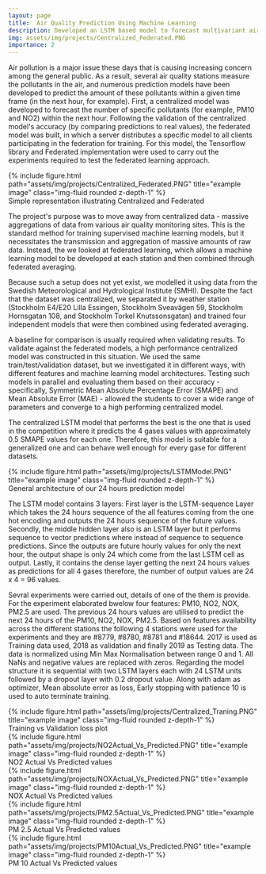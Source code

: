 ```yaml
---
layout: page
title:  Air Quality Prediction Using Machine Learning
description: Developed an LSTM based model to forecast multivariant air pollutants.
img: assets/img/projects/Centralized_Federated.PNG
importance: 2
---
```


Air pollution is a major issue these days that is causing increasing concern among the general public. As a result, several air quality stations measure the pollutants in the air, and numerous prediction models have been developed to predict the amount of these pollutants within a given time frame (in the next hour, for example). First, a centralized model was developed to forecast the number of specific pollutants (for example, PM10 and NO2) within the next hour. Following the validation of the centralized model's accuracy (by comparing predictions to real values), the federated model was built, in which a server distributes a specific model to all clients participating in the federation for training. For this model, the Tensorflow library and Federated implementation were used to carry out the experiments required to test the federated learning approach.

<div class="row justify-content-sm-center">
    <div class="col-sm-8 mt-3 mt-md-0">
        {% include figure.html path="assets/img/projects/Centralized_Federated.PNG" title="example image" class="img-fluid rounded z-depth-1" %}
    </div>
<div class="caption">
    Simple representation illustrating Centralized and Federated  
</div>

The project's purpose was to move away from centralized data - massive aggregations of data from various air quality monitoring sites. This is the standard method for training supervised machine learning models, but it necessitates the transmission and aggregation of massive amounts of raw data. Instead, the we looked at federated learning, which allows a machine learning model to be developed at each station and then combined through federated averaging.

Because such a setup does not yet exist, we modelled it using data from the Swedish Meteorological and Hydrological Institute (SMHI). Despite the fact that the dataset was centralized, we separated it by weather station (Stockholm E4/E20 Lilla Essingen, Stockholm Sveavägen 59, Stockholm Hornsgatan 108, and Stockholm Torkel Knutssonsgatan) and trained four independent models that were then combined using federated averaging.

A baseline for comparison is usually required when validating results. To validate against the federated models, a high performance centralized model was constructed in this situation. We used the same train/test/validation dataset, but we investigated it in different ways, with different features and machine learning model architectures. Testing such models in parallel and evaluating them based on their accuracy - specifically, Symmetric Mean Absolute Percentage Error (SMAPE) and Mean Absolute Error (MAE) - allowed the students to cover a wide range of parameters and converge to a high performing centralized model.

The centralized LSTM model that performs the best is the one that is used in the competition where it predicts the 4 gases values with approximately 0.5 SMAPE values for each one. Therefore, this model is suitable for a generalized one and can behave well enough for every gase for different datasets.

<div class="row justify-content-sm-center">
    <div class="col-sm-8 mt-3 mt-md-0">
        {% include figure.html path="assets/img/projects/LSTMModel.PNG" title="example image" class="img-fluid rounded z-depth-1" %}
    </div>
</div>
<div class="caption">
     General architecture of our 24 hours prediction model
</div>


The LSTM model contains 3 layers: First layer is the LSTM-sequence Layer which takes the 24 hours sequence of the all features coming from the one hot encoding and outputs the 24 hours sequence of the future values. Secondly, the middle hidden layer also is an LSTM layer but it performs sequence to vector predictions where instead of sequence to sequence predictions. Since the outputs are future hourly values for only the next hour, the output shape is only 24 which come from the last LSTM cell as output. Lastly, it contains the dense layer getting the next 24 hours values as predictions for all 4 gases therefore, the number of output values are 24 x 4 = 96 values.

Sevral experiments were carried out, details of one of the them is provide. For the experiment elaborated bwelow four features: PM10, NO2, NOX, PM2.5 are used. The
previous 24 hours values are utilised to predict the next 24 hours of the PM10, NO2, NOX, PM2.5. Based on features availability across the different stations the following 4 stations were used for the experiments and they are #8779, #8780, #8781 and #18644. 2017 is used as Training data used, 2018 as validation and finally 2019 as Testing data. The data is normalized using Min Max Normalisation between range 0 and 1. All NaNs and negative values are replaced with zeros. Regarding the model structure it is sequential with two LSTM layers each with 24 LSTM units followed by a dropout layer with 0.2 dropout value. Along with adam as optimizer, Mean absolute error as loss, Early stopping with patience 10 is used to auto terminate training.

<div class="row justify-content-sm-center">
    <div class="col-sm-8 mt-3 mt-md-0">
        {% include figure.html path="assets/img/projects/Centralized_Traning.PNG" title="example image" class="img-fluid rounded z-depth-1" %}
    </div>
</div>
<div class="caption">
     Training vs Validation loss plot
</div>

<div class="row justify-content-sm-center">
    <div class="col-sm-8 mt-3 mt-md-0">
        {% include figure.html path="assets/img/projects/NO2Actual_Vs_Predicted.PNG" title="example image" class="img-fluid rounded z-depth-1" %}
    </div>
</div>
<div class="caption">
     NO2 Actual Vs Predicted values
</div>

<div class="row justify-content-sm-center">
    <div class="col-sm-8 mt-3 mt-md-0">
        {% include figure.html path="assets/img/projects/NOXActual_Vs_Predicted.PNG" title="example image" class="img-fluid rounded z-depth-1" %}
    </div>
</div>
<div class="caption">
     NOX Actual Vs Predicted values
</div>

<div class="row justify-content-sm-center">
    <div class="col-sm-8 mt-3 mt-md-0">
        {% include figure.html path="assets/img/projects/PM2.5Actual_Vs_Predicted.PNG" title="example image" class="img-fluid rounded z-depth-1" %}
    </div>
</div>
<div class="caption">
     PM 2.5 Actual Vs Predicted values
</div>

<div class="row justify-content-sm-center">
    <div class="col-sm-8 mt-3 mt-md-0">
        {% include figure.html path="assets/img/projects/PM10Actual_Vs_Predicted.PNG" title="example image" class="img-fluid rounded z-depth-1" %}
    </div>
</div>
<div class="caption">
     PM 10 Actual Vs Predicted values
</div>

